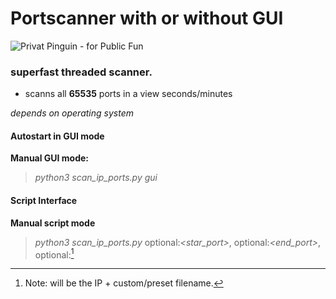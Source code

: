 # Portscanner with or without GUI

![Privat Pinguin - for Public Fun](http://privat-servguin.dynv6.net/logo/penguin.png)

### superfast threaded scanner.
- scanns all **65535** ports in a view seconds/minutes

_depends on operating system_



#### Autostart in GUI mode

**Manual GUI mode:**
> _python3 scan_ip_ports.py gui_



#### Script Interface

**Manual script mode**
> _python3 scan_ip_ports.py_ **<ip>**  optional:_<star_port>_, optional:_<end_port>_, optional:_<file>_[^1]  



[^1]: Note: **<file>** will be the IP + custom/preset filename.
